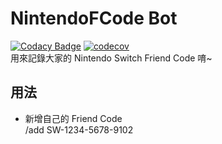 # NintendoFCode Bot  
[![Codacy Badge](https://api.codacy.com/project/badge/Grade/bb6a01e4083d46008f304877f8a836b6)](https://www.codacy.com/manual/tasi788/NintendoFCdoe-Bot?utm_source=github.com&amp;utm_medium=referral&amp;utm_content=tasi788/NintendoFCdoe-Bot&amp;utm_campaign=Badge_Grade) [![codecov](https://codecov.io/gh/tasi788/NintendoFCdoe-Bot/branch/master/graph/badge.svg)](https://codecov.io/gh/tasi788/NintendoFCdoe-Bot)  
用來記錄大家的 Nintendo Switch Friend Code 唷~  

## 用法  
- 新增自己的 Friend Code  
  /add SW-1234-5678-9102